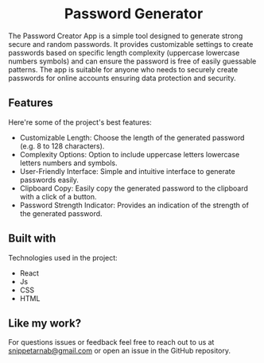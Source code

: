 <h1 align="center" id="title">Password Generator</h1>

<p id="description">The Password Creator App is a simple tool designed to generate strong secure and random passwords. It provides customizable settings to create passwords based on specific length complexity (uppercase lowercase numbers symbols) and can ensure the password is free of easily guessable patterns. The app is suitable for anyone who needs to securely create passwords for online accounts ensuring data protection and security.</p>

  
  
<h2>Features</h2>

Here're some of the project's best features:

*   Customizable Length: Choose the length of the generated password (e.g. 8 to 128 characters).
*   Complexity Options: Option to include uppercase letters lowercase letters numbers and symbols.
*   User-Friendly Interface: Simple and intuitive interface to generate passwords easily.
*   Clipboard Copy: Easily copy the generated password to the clipboard with a click of a button.
*   Password Strength Indicator: Provides an indication of the strength of the generated password.

  
  
<h2>Built with</h2>

Technologies used in the project:

*   React
*   Js
*   CSS
*   HTML

<h2>Like my work?</h2>

For questions issues or feedback feel free to reach out to us at snippetarnab@gmail.com or open an issue in the GitHub repository.